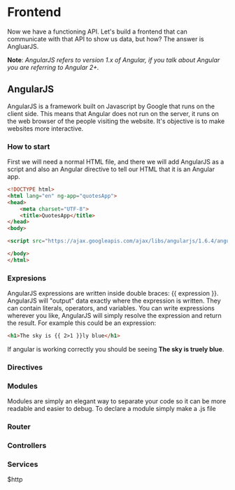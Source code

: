# Frontend
Now we have a functioning API. Let's build a frontend that can communicate with that API to show us data, but how? The answer is AngluarJS.

**Note**: *AngularJS refers to version 1.x of Angular, if you talk about Angular you are referring to Angular 2+.*

## AngularJS
AngularJS is a framework built on Javascript by Google that runs on the client side. This means that Angular does not run on the server, it runs on the web browser of the people visiting the website. It's objective is to make websites more interactive.

### How to start
First we will need a normal HTML file, and there we will add AngularJS as a script and also an Angular directive to tell our HTML that it is an Angular app.

```HTML
<!DOCTYPE html>
<html lang="en" ng-app="quotesApp">
<head>
    <meta charset="UTF-8">
    <title>QuotesApp</title>
</head>
<body>

<script src="https://ajax.googleapis.com/ajax/libs/angularjs/1.6.4/angular.min.js"></script>

</body>
</html>
```

### Expresions
AngularJS expressions are written inside double braces: {{ expression }}.
AngularJS will "output" data exactly where the expression is written. They can contain literals, operators, and variables.
You can write expressions wherever you like, AngularJS will simply resolve the expression and return the result.
For example this could be an expression:
```HTML
<h1>The sky is {{ 2>1 }}ly blue</h1>
```
If angular is working correctly you should be seeing **The sky is truely blue**.

### Directives

### Modules
Modules are simply an elegant way to separate your code so it can be more readable and easier to debug. To declare a module simply make a .js file

### Router

### Controllers

### Services
$http
